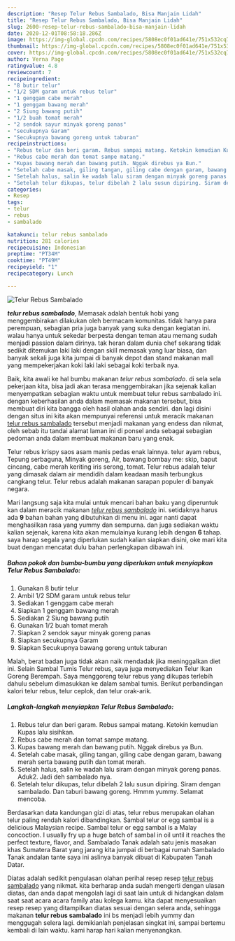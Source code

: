 ```yaml
---
description: "Resep Telur Rebus Sambalado, Bisa Manjain Lidah"
title: "Resep Telur Rebus Sambalado, Bisa Manjain Lidah"
slug: 2600-resep-telur-rebus-sambalado-bisa-manjain-lidah
date: 2020-12-01T08:58:18.286Z
image: https://img-global.cpcdn.com/recipes/5808ec0f01ad641e/751x532cq70/telur-rebus-sambalado-foto-resep-utama.jpg
thumbnail: https://img-global.cpcdn.com/recipes/5808ec0f01ad641e/751x532cq70/telur-rebus-sambalado-foto-resep-utama.jpg
cover: https://img-global.cpcdn.com/recipes/5808ec0f01ad641e/751x532cq70/telur-rebus-sambalado-foto-resep-utama.jpg
author: Verna Page
ratingvalue: 4.8
reviewcount: 7
recipeingredient:
- "8 butir telur"
- "1/2 SDM garam untuk rebus telur"
- "1 genggam cabe merah"
- "1 genggam bawang merah"
- "2 Siung bawang putih"
- "1/2 buah tomat merah"
- "2 sendok sayur minyak goreng panas"
- "secukupnya Garam"
- "Secukupnya bawang goreng untuk taburan"
recipeinstructions:
- "Rebus telur dan beri garam. Rebus sampai matang. Ketokin kemudian Kupas lalu sisihkan."
- "Rebus cabe merah dan tomat sampe matang."
- "Kupas bawang merah dan bawang putih. Nggak direbus ya Bun."
- "Setelah cabe masak, giling tangan, giling cabe dengan garam, bawang merah serta bawang putih dan tomat merah."
- "Setelah halus, salin ke wadah lalu siram dengan minyak goreng panas. Aduk2. Jadi deh sambalado nya."
- "Setelah telur dikupas, telur dibelah 2 lalu susun dipiring. Siram dengan sambalado. Dan taburi bawang goreng. Hmmm yummy. Selamat mencoba."
categories:
- Resep
tags:
- telur
- rebus
- sambalado

katakunci: telur rebus sambalado 
nutrition: 281 calories
recipecuisine: Indonesian
preptime: "PT34M"
cooktime: "PT49M"
recipeyield: "1"
recipecategory: Lunch

---
```



![Telur Rebus Sambalado](https://img-global.cpcdn.com/recipes/5808ec0f01ad641e/751x532cq70/telur-rebus-sambalado-foto-resep-utama.jpg)

<b><i>telur rebus sambalado</i></b>, Memasak adalah bentuk hobi yang menggembirakan dilakukan oleh bermacam komunitas. tidak hanya para perempuan, sebagian pria juga banyak yang suka dengan kegiatan ini. walau hanya untuk sekedar berpesta dengan teman atau memang sudah menjadi passion dalam dirinya. tak heran dalam dunia chef sekarang tidak sedikit ditemukan laki laki dengan skill memasak yang luar biasa, dan banyak sekali juga kita jumpai di banyak depot dan stand makanan mall yang mempekerjakan koki laki laki sebagai koki terbaik nya.

Baik, kita awali ke hal bumbu makanan <i>telur rebus sambalado</i>. di sela sela pekerjaan kita, bisa jadi akan terasa menggembirakan jika sejenak kalian menyempatkan sebagian waktu untuk membuat telur rebus sambalado ini. dengan keberhasilan anda dalam memasak makanan tersebut, bisa membuat diri kita bangga oleh hasil olahan anda sendiri. dan lagi disini dengan situs ini kita akan mempunyai referensi untuk meracik makanan <u>telur rebus sambalado</u> tersebut menjadi makanan yang endess dan nikmat, oleh sebab itu tandai alamat laman ini di ponsel anda sebagai sebagian pedoman anda dalam membuat makanan baru yang enak.

Telur rebus krispy saos asam manis pedas enak lainnya. telur ayam rebus, Tepung serbaguna, Minyak goreng, Air, bawang bombay me: skip, baput cincang, cabe merah keriting iris serong, tomat. Telur rebus adalah telur yang dimasak dalam air mendidih dalam keadaan masih terbungkus cangkang telur. Telur rebus adalah makanan sarapan populer di banyak negara.


Mari langsung saja kita mulai untuk mencari bahan baku yang diperuntuk kan dalam meracik makanan <u><i>telur rebus sambalado</i></u> ini. setidaknya harus ada <b>9</b> bahan bahan yang dibutuhkan di menu ini. agar nanti dapat menghasilkan rasa yang yummy dan sempurna. dan juga sediakan waktu kalian sejenak, karena kita akan memulainya kurang lebih dengan <b>6</b> tahap. saya harap segala yang diperlukan sudah kalian siapkan disini, oke mari kita buat dengan mencatat dulu bahan perlengkapan dibawah ini.

<!--inarticleads1-->

##### Bahan pokok dan bumbu-bumbu yang diperlukan untuk menyiapkan Telur Rebus Sambalado:

1. Gunakan 8 butir telur
1. Ambil 1/2 SDM garam untuk rebus telur
1. Sediakan 1 genggam cabe merah
1. Siapkan 1 genggam bawang merah
1. Sediakan 2 Siung bawang putih
1. Gunakan 1/2 buah tomat merah
1. Siapkan 2 sendok sayur minyak goreng panas
1. Siapkan secukupnya Garam
1. Siapkan Secukupnya bawang goreng untuk taburan


Malah, berat badan juga tidak akan naik mendadak jika meninggalkan diet ini. Selain Sambal Tumis Telur rebus, saya juga menyediakan Telur Ikan Goreng Berempah. Saya menggoreng telur rebus yang dikupas terlebih dahulu sebelum dimasukkan ke dalam sambal tumis. Berikut perbandingan kalori telur rebus, telur ceplok, dan telur orak-arik. 

<!--inarticleads2-->

##### Langkah-langkah menyiapkan Telur Rebus Sambalado:

1. Rebus telur dan beri garam. Rebus sampai matang. Ketokin kemudian Kupas lalu sisihkan.
1. Rebus cabe merah dan tomat sampe matang.
1. Kupas bawang merah dan bawang putih. Nggak direbus ya Bun.
1. Setelah cabe masak, giling tangan, giling cabe dengan garam, bawang merah serta bawang putih dan tomat merah.
1. Setelah halus, salin ke wadah lalu siram dengan minyak goreng panas. Aduk2. Jadi deh sambalado nya.
1. Setelah telur dikupas, telur dibelah 2 lalu susun dipiring. Siram dengan sambalado. Dan taburi bawang goreng. Hmmm yummy. Selamat mencoba.


Berdasarkan data kandungan gizi di atas, telur rebus merupakan olahan telur paling rendah kalori dibandingkan. Sambal telur or egg sambal is a delicious Malaysian recipe. Sambal telur or egg sambal is a Malay concoction. I usually fry up a huge batch of sambal in oil until it reaches the perfect texture, flavor, and. Sambalado Tanak adalah satu jenis masakan khas Sumatera Barat yang jarang kita jumpai di berbagai rumah Sambalado Tanak andalan tante saya ini aslinya banyak dibuat di Kabupaten Tanah Datar. 

Diatas adalah sedikit pengulasan olahan perihal resep resep <u>telur rebus sambalado</u> yang nikmat. kita berharap anda sudah mengerti dengan ulasan diatas, dan anda dapat mengolah lagi di saat lain untuk di hidangkan dalam saat saat acara acara family atau kolega kamu. kita dapat menyesuaikan resep resep yang ditampilkan diatas sesuai dengan selera anda, sehingga makanan <b>telur rebus sambalado</b> ini bs menjadi lebih yummy dan menggugah selera lagi. demikianlah penjelasan singkat ini, sampai bertemu kembali di lain waktu. kami harap hari kalian menyenangkan.
